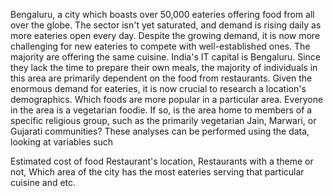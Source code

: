Bengaluru, a city which boasts over 50,000 eateries offering food from all over the globe. The sector isn't yet saturated, and demand is rising daily as more eateries open every day. Despite the growing demand, it is now more challenging for new eateries to compete with well-established ones. The majority are offering the same cuisine. India's IT capital is Bengaluru. Since they lack the time to prepare their own meals, the majority of individuals in this area are primarily dependent on the food from restaurants. Given the enormous demand for eateries, it is now crucial to research a location's demographics. Which foods are more popular in a particular area. Everyone in the area is a vegetarian foodie. If so, is the area home to members of a specific religious group, such as the primarily vegetarian Jain, Marwari, or Gujarati communities? These analyses can be performed using the data, looking at variables such

Estimated cost of food Restaurant's location, Restaurants with a theme or not, Which area of the city has the most eateries serving that particular cuisine and etc.

